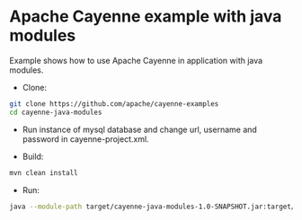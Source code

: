Apache Cayenne example with java modules
=============

Example shows how to use Apache Cayenne in application with java modules.

- Clone:
```bash
git clone https://github.com/apache/cayenne-examples
cd cayenne-java-modules
```

- Run instance of mysql database and change url, username and password in cayenne-project.xml. 

- Build:
```bash
mvn clean install
```

- Run:
```bash
java --module-path target/cayenne-java-modules-1.0-SNAPSHOT.jar:target/lib/cayenne-server-4.1.B2.jar:target/lib/cayenne-di-4.1.B2.jar:target/lib/slf4j-api-1.7.25.jar:target/lib/mysql-connector-java-8.0.17.jar:target/lib/protobuf-java-3.6.1.jar:target/lib/slf4j-simple-1.7.25.jar --module cayenne.java.module/org.apache.cayenne.example.Main
```